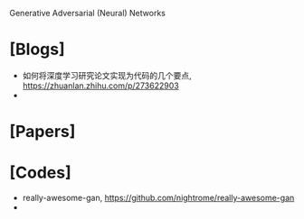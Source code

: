 Generative Adversarial (Neural) Networks

# [Blogs]
+ 如何将深度学习研究论文实现为代码的几个要点, https://zhuanlan.zhihu.com/p/273622903
+ 

# [Papers]


# [Codes]
+ really-awesome-gan, https://github.com/nightrome/really-awesome-gan
+ 

